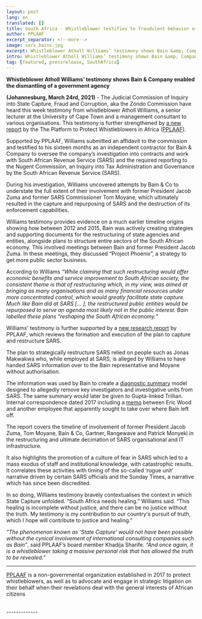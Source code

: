 ```yaml
---
layout: post
lang: en
translated: []
title: South Africa - Whistleblower testifies to fraudulent behavior of a major consulting company
author: PPLAAF
excerpt_separator: <!--more-->
image: sars_bains.jpg
excerpt: Whistleblower Atholl Williams’ testimony shows Bain &amp; Company enabled the dismantling of a government agency
intro: Whistleblower Atholl Williams’ testimony shows Bain &amp; Company enabled the dismantling of a government agency.
tag: [featured, pressrelease, SouthAfrica]
---
```


**Whistleblower Atholl Williams’ testimony shows Bain &amp; Company enabled the dismantling of a government agency**

**(Johannesburg, March 24rd, 2021)** - The Judicial Commission of Inquiry into State Capture, Fraud and Corruption, aka the Zondo Commission have heard this week testimony from whistleblower Atholl Williams, a senior lecturer at the University of Cape Town and a management consultant to various organisations. This testimony is further strengthened by [a new report](https://pplaaf.org/downloads/SARS_Report_24_March_2021.pdf) by the The Platform to Protect Whistleblowers in Africa ([PPLAAF](https://pplaaf.org)).
 
Supported by PPLAAF, Williams submitted an affidavit to the commission and testified to his sixteen months as an independent contractor for Bain & Company to oversee the company’s investigation into contracts and work with South African Revenue Service (SARS) and the required reporting to the Nugent Commission, an Inquiry into Tax Administration and Governance by the South African Revenue Service (SARS).

During his investigation, Williams uncovered attempts by Bain & Co to understate the full extent of their involvement with former President Jacob Zuma and former SARS Commissioner Tom Moyane, which ultimately resulted in the capture and repurposing of SARS and the destruction of its enforcement capabilities.
 
Williams testimony provides evidence on a much earlier timeline origins showing how between 2012 and 2015, Bain was actively creating strategies and supporting documents for the restructuring of state agencies and entities, alongside plans to structure entire sectors of the South African economy. This involved meetings between Bain and former President Jacob Zuma.  In these meetings, they discussed “Project Phoenix”, a strategy to get more public sector business. 

According to Williams _“While claiming that such restructuring would offer economic benefits and service improvement to South African society, the consistent theme is that of restructuring which, in my view, was aimed at bringing as many organisations and as many financial resources under more concentrated control, which would greatly facilitate state capture. Much like Bain did at SARS [… ], the restructured public entities would be repurposed to serve an agenda most likely not in the public interest. Bain labelled these plans “reshaping the South African economy.”_

Williams' testimony is further supported by a [new research report](https://pplaaf.org/downloads/SARS_Report_24_March_2021.pdf) by PPLAAF, which reviews the formation and execution of the plan to capture and restructure SARS. 

The plan to strategically restructure SARS relied on people such as Jonas Makwakwa who, while employed at SARS, is alleged by Williams to have handed SARS information over to the Bain representative and Moyane without authorisation.

The information was used by Bain to create a [diagnostic summary](https://pplaaf.org/downloads/SARS_Operating_Model_review.pdf) model designed to allegedly remove key investigators and investigative units from SARS. The same summary would later be given to Gupta-linked Trillian. Internal correspondence dated 2017 including a [memo](https://pplaaf.org/downloads/SARS_Memo_Opportunities_030217_FB.docx) between Eric Wood and another employee that apparently sought to take over where Bain left off. 

The report covers the timeline of involvement of former President Jacob Zuma, Tom Moyane, Bain & Co, Gartner, Rangewave and Patrick Monyeki in the restructuring and ultimate decimation of SARS organisational and IT infrastructure. 

 It also highlights the promotion of a culture of fear in SARS which led to a mass exodus of staff and institutional knowledge, with catastrophic results. It correlates these activities with timing of the so-called ‘rogue unit’ narrative driven by certain SARS officials and the Sunday Times, a narrative which has since been discredited.

In so doing, Williams testimony bravely contextualises the context in which State Capture unfolded. “South Africa needs healing.” Williams said. “This healing is incomplete without justice, and there can be no justice without the truth. My testimony is my contribution to our country's pursuit of truth, which I hope will contribute to justice and healing.”

_“The phenomenon known as ‘State Capture’ would not have been possible without the cynical involvement of international consulting companies such as Bain”_, said PPLAAF’s board member Khadija Sharife. _“And once again, it is a whistleblower taking a massive personal risk that has allowed the truth to be revealed.”_


-------

[PPLAAF](https://pplaaf.org) is a non-governmental organization established in 2017 to protect whistleblowers, as well as to advocate and engage in strategic litigation on their behalf when their revelations deal with the general interests of African citizens

<br />
-------------
<br />
<br />
<br />
